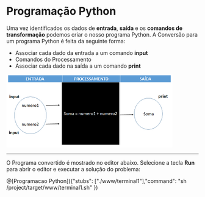 # Programação Python

Uma vez identificados os dados de **entrada**, **saída** e os **comandos de transformação** podemos criar o nosso programa Python. A Conversão para um programa Python é feita da seguinte forma:

+ Associar cada dado da entrada a um comando **input**
+ Comandos do Processamento
+ Associar cada dado na saída a um comando **print**

![funcao](/imagens/conversao1.png)


---------------
O Programa convertido é mostrado no editor abaixo. Selecione a tecla **Run** para abrir o editor e executar a solução do problema:

@[Programacao Python]({"stubs": ["./www/terminal1"],"command": "sh /project/target/www/terminal1.sh" })
